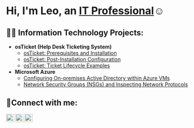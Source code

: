 <h1>Hi, I'm Leo, an <a href="www.linkedin.com/in/leonardocortelezzi">IT Professional</a>☺</h1>

<h2>👨‍💻 Information Technology Projects:</h2>

- <b>osTicket (Help Desk Ticketing System)</b>
  - [osTicket: Prerequisites and Installation](https://github.com/LeonardoCortelezzi/osTicket-Prerequisites-and-Installation)
  - [osTicket: Post-Installation Configuration](https://github.com/LeonardoCortelezzi/osTicket-Post-Installation-Configuration)
  - [osTicket: Ticket Lifecycle Examples](https://github.com/LeonardoCortelezzi/osTicket-Ticket-Lifecycle-Examples)
- <b>Microsoft Azure</b>
  - [Configuring On-premises Active Directory within Azure VMs](https://github.com/LeonardoCortelezzi/Configuring-On-premises-Active-Directory-within-Azure-VMs)
  - [Network Security Groups (NSGs) and Inspecting Network Protocols](https://github.com/LeonardoCortelezzi/Network-Security-Groups-NSGs-and-Inspecting-Network-Protocols)

<h2>🤳Connect with me:</h2>

[<img align="left" alt="Josh | Twitter" width="22px" src="https://cdn.jsdelivr.net/npm/simple-icons@v3/icons/twitter.svg" />][twitter]
[<img align="left" alt="Josh | LinkedIn" width="22px" src="https://cdn.jsdelivr.net/npm/simple-icons@v3/icons/linkedin.svg" />][linkedin]
[<img align="left" alt="Josh | Instagram" width="22px" src="https://cdn.jsdelivr.net/npm/simple-icons@v3/icons/instagram.svg" />][instagram]

[twitter]: https://twitter.com/leo_cortelezzi
[instagram]: https://www.instagram.com/leocortelezzi
[linkedin]: www.linkedin.com/in/leonardocortelezzi

